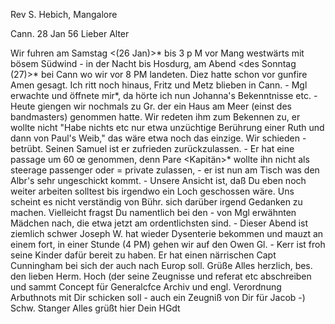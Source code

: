 Rev S. Hebich, Mangalore

 Cann. 28 Jan 56
Lieber Alter

Wir fuhren am Samstag <(26 Jan)>* bis 3 p M vor Mang westwärts mit bösem Südwind - in der Nacht bis Hosdurg, am Abend <des Sonntag (27)>* bei Cann wo wir vor 8 PM landeten. Diez hatte schon vor gunfire Amen gesagt. Ich ritt noch hinaus, Fritz und Metz blieben in Cann. - Mgl erwachte und öffnete mir*, da hörte ich nun Johanna's Bekenntnisse etc. - Heute giengen wir nochmals zu Gr. der ein Haus am Meer (einst des bandmasters) genommen hatte. Wir redeten ihm zum Bekennen zu, er wollte nicht "Habe nichts etc nur etwa unzüchtige Berührung einer Ruth und dann von Paul's Weib," das wäre etwa noch das einzige. Wir schieden - betrübt. Seinen Samuel ist er zufrieden zurückzulassen. - Er hat eine passage um 60 œ genommen, denn Pare <Kapitän>* wollte ihn nicht als steerage passenger oder = private zulassen, - er ist nun am Tisch was den Albr's sehr ungeschickt kommt. - Unsere Ansicht ist, daß Du eben noch weiter arbeiten solltest bis irgendwo ein Loch geschossen wäre. Uns scheint es nicht verständig von Bühr. sich darüber irgend Gedanken zu machen. Vielleicht fragst Du namentlich bei den - von Mgl erwähnten Mädchen nach, die etwa jetzt am ordentlichsten sind. - Dieser Abend ist ziemlich schwer Joseph W. hat wieder Dysenterie bekommen und mauzt an einem fort, in einer Stunde (4 PM) gehen wir auf den Owen Gl. - Kerr ist froh seine Kinder dafür bereit zu haben. Er hat einen närrischen Capt Cunningham bei sich der auch nach Europ soll. Grüße Alles herzlich, bes. den lieben Herm. Hoch (der seine Zeugnisse und referat etc abschreiben und sammt Concept für Generalcfce Archiv und engl. Verordnung Arbuthnots mit Dir schicken soll - auch ein Zeugniß von Dir für Jacob -) Schw. Stanger  Alles grüßt hier
 Dein HGdt

